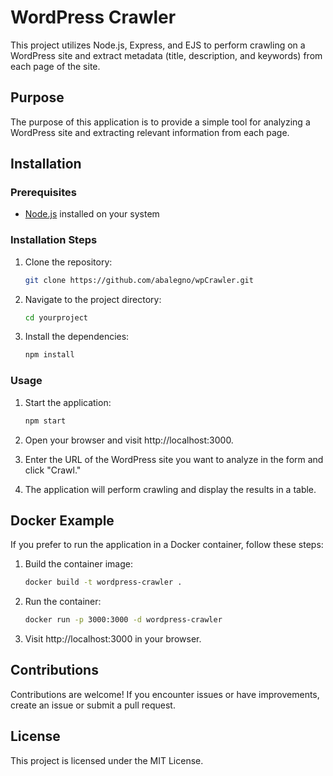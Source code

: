 # WordPress Crawler

This project utilizes Node.js, Express, and EJS to perform crawling on a WordPress site and extract metadata (title, description, and keywords) from each page of the site.

## Purpose

The purpose of this application is to provide a simple tool for analyzing a WordPress site and extracting relevant information from each page.

## Installation

### Prerequisites

- [Node.js](https://nodejs.org/) installed on your system

### Installation Steps

1. Clone the repository:

   ```bash
   git clone https://github.com/abalegno/wpCrawler.git

2. Navigate to the project directory:
   
   ```bash
   cd yourproject

3. Install the dependencies:
   
   ```bash
   npm install

### Usage

1. Start the application:
   
   ```bash
   npm start
   
2. Open your browser and visit http://localhost:3000.

3. Enter the URL of the WordPress site you want to analyze in the form and click "Crawl."

4. The application will perform crawling and display the results in a table.

## Docker Example

If you prefer to run the application in a Docker container, follow these steps:

1. Build the container image:
   
   ```bash
   docker build -t wordpress-crawler .

2. Run the container:
   
   ```bash
   docker run -p 3000:3000 -d wordpress-crawler

3. Visit http://localhost:3000 in your browser.

## Contributions
Contributions are welcome! If you encounter issues or have improvements, create an issue or submit a pull request.

## License
This project is licensed under the MIT License.
